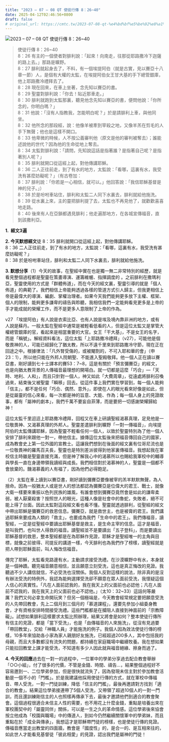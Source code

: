 ```yaml
---
title: "2023 – 07 – 08 QT 使徒行傳 8：26~40"
date: 2025-04-12T02:46:56+0800
draft: false
# original_url: https://cmtc.tw/2023-07-08-qt-%e4%bd%bf%e5%be%92%e8%a1%8c%e5%82%b3-8%ef%bc%9a2640
---
```


![2023 – 07 – 08 QT 使徒行傳 8：26~40](/images/qt.jpg  "2023 – 07 – 08 QT 使徒行傳 8：26~40")

> 使徒行傳 8：26~40  
> 8：26 有主的一個使者對腓利說：「起來！向南走，往那從耶路撒冷下迦薩的路上去。」那路是曠野。  
> 8：27 腓利就起身去了，不料，有一個埃提阿伯（就是古實，見以賽亞十八章一節）人，是個有大權的太監，在埃提阿伯女王甘大基的手下總管銀庫，他上耶路撒冷禮拜去了。  
> 8：28 現在回來，在車上坐著，念先知以賽亞的書。  
> 8：29 聖靈對腓利說：「你去！貼近那車走。」  
> 8：30 腓利就跑到太監那裏，聽見他念先知以賽亞的書，便問他說：「你所念的，你明白嗎？」  
> 8：31 他說：「沒有人指教我，怎能明白呢？」於是請腓利上車，與他同坐。  
> 8：32 他所念的那段經，說：他像羊被牽到宰殺之地，又像羊羔在剪毛的人手下無聲；他也是這樣不開口。  
> 8：33 他卑微的時候，人不按公義審判他（原文是他的審判被奪去）；誰能述說他的世代？因為他的生命從地上奪去。  
> 8：34 太監對腓利說：「請問，先知說這話是指著誰？是指著自己呢？是指著別人呢？」  
> 8：35 腓利就開口從這經上起，對他傳講耶穌。  
> 8：36 二人正往前走，到了有水的地方，太監說：「看哪，這裏有水，我受洗有甚麼妨礙呢？」（有古卷加：  
> 8：37 腓利說：「你若是一心相信，就可以。」他回答說：「我信耶穌基督是　神的兒子。」）  
> 8：38 於是吩咐車站住，腓利和太監二人同下水裏去，腓利就給他施洗。  
> 8：39 從水裏上來，主的靈把腓利提了去，太監也不再見他了，就歡歡喜喜地走路。  
> 8：40 後來有人在亞鎖都遇見腓利；他走遍那地方，在各城宣傳福音，直到該撒利亞。

**1.  經文3遍**

**2. 今天默想經文**徒 8：35 腓利就開口從這經上起，對他傳講耶穌。  
8：36 二人正往前走，到了有水的地方，太監說：「看哪，這裏有水，我受洗有甚麼妨礙呢？」  
8：38 於是吩咐車站住，腓利和太監二人同下水裏去，腓利就給他施洗。

**3. 默想分享**（1）今天的故事，在聖經中實在也是獨一無二非常特別的經歷，就是看見整個過程都是聖靈在策畫導演、運籌維幄、指揮調度的 。之前腓利在撒瑪利亞，聖靈使用的方式是「群體佈道」，而在今天的經文裏，聖靈引導的就是「個人佈道」的典範了。我們相信上帝能夠透過各樣的管道方式引人歸主，但我更相信上帝是最偉大的導演、編劇、掌權治理者。如果今天我們能夠更多放下主權、框架、個人的限制，能夠更多謙卑的禱告與聆聽，我相信我們一定能夠看見更多是上帝的手才能成就的榮耀工作，而不是更多人意限制了上帝的作為。

v27 「埃提阿伯」有人說是衣索比亞、也有人說是埃及境內靠非洲的地方，或有人說是蘇丹。一般太監在聖經中通常是被輕看低看的人，但是這位太監又是掌管大權總管銀庫的官，看起來是相當重要的大官。女王「干大基」，不是女王的名字，而是「稱號」。解經資料看法，這位太監「上耶路撒冷禮拜」（v27），可能他是個敬畏神的人，可能已經歸化了猶太教，所以不遠千里來到耶路撒冷守節，現在正在回途之中。根據律法：「凡外腎受傷的，或被閹割的，不可入耶和華的會」（申23：1），所以他只能在外邦人院朝聖、不能進入聖殿敬拜。他一個人正在讀以賽亞書，剛好讀到七十士譯本的賽53：7~8，這是有關於「預言彌賽亞」的經文，也是向猶太教背景的人傳福音最理想的開場白。就一切都是這麼「巧合」—「天時、地利、人和」，而且只針對一個人，神又如此「大費周章」，從遠處將腓利召喚過來，結束後又被聖靈「瞬移」回去。從這件事上我們實在學習到，每一個人能夠「信主」，都不是任何「巧合、偶然、意外」，即使在人的眼光看來好像是如此，但是從屬靈的信心來看，每一次都是神的旨意、大能、作為；每一個人身上的見證故事，都有「屬神的劇本」，我們千萬不要妄自菲薄，而是要把一切感謝榮耀歸給神！

這位太監千里迢迢上耶路撒冷禮拜，回程又在車上研讀聖經渴慕真理，足見他是一位敬畏神、又渴慕真理的外邦人。聖靈差遣腓利到曠野「一對一傳福音」，向埃提阿伯的太監傳講耶穌，因為聖靈不輕看任何一個人，以致於聖靈特別為了他一個人安排了腓利來跟他一對一，帶他信主。據傳這位太監後來把福音傳回自己的國家，成為教會史上第一位外國的宣教士。這讓我們想到在後面的經文裏有位哥尼流也是一位敬畏神的羅馬百夫長，聖靈也是特別差派彼得到他家裏傳福音。我想起我在軍校信主時雖是聖靈直接充滿，但是神了解我心中的渴慕所以也賜給我軍校中的輔導與學長一直在身邊帶領我讀經與成長。我們相信對於渴慕神的人，聖靈是一個都不會放棄的。饑渴慕義的人有福了，因為他們必得飽足。

（2）太監在車上讀到以賽亞書，剛好讀到彌賽亞要像被宰的羔羊默默無聲，為人捨命。因為一般猶太人或是世人的想法都認為彌賽亞是位偉大的君王、戰士，就像大衛一樣要來重振以色列民族的雄風，有誰會想到彌賽亞竟然會是如此的謙卑柔弱，被人厭棄殺害？按照世人的眼光，這種人像是社會中的魯蛇，失敗者，絕不可能上得了台面。因此太監對這段經文看也看不懂。聖靈就透過腓利，從聖經的經文中帶出耶穌是彌賽亞的救恩信息。彌賽亞，就是救世主，也是被膏的君王。我們講過耶穌來要成為人類的「救主」，也要成為我們「生命中的君王」。我們傳福音，讀聖經，一定是從聖經中要讀出耶穌基督是救主，是生命主宰的信息。這才是福音，是叫我們，也叫世人得救的福音。讀聖經並不是要讀出「五子登科」，而是要讀出耶穌基督的救恩，整本聖經都是在為耶穌作見證，耶穌才是聖經唯一的主角與目標，就像之前彼得、司提反的講道一樣，今天腓利也為我們作了榜樣，讀聖經就是把人帶到耶穌面前，叫人悔改信福音。

傳完了耶穌，太監看見路邊有水，主動請求接受洗禮。在沙漠曠野中有水，本身就是一個神蹟。聽完福音願意相信，並且願意立刻受洗，這也是真正悔改的見證。我聽過不少人講信就信，不必受洗也沒關係。我個人反對這樣的說法，除非真的是沒有辦法受洗的特例外，我認為能夠選擇受洗卻不願意在眾人面前受洗，我懷疑這個人信心的真實性。「凡在人面前認我的，我在我天上的父面前也必認他；凡在人面前不認我的，我在我天上的父面前也必不認他。」（太10：32~33）這話何等嚴厲？我們又何必拿生命開玩笑？但另一個極端是，今天教會經常規定要把願意受洗的人先帶回教會，先上二個月到三個月的「慕道課程」，還要先參加小組委身教會，才有資格安排時間接受洗禮。這些門檻都是在攔阻人直接到神面前的「宗教障礙」。試想如果腓利這樣要求太監比照辦理，結果又將會是如何？整本使徒行傳所有信主的見證，都是「當下受洗」，也是「由傳福音的人來施洗」，從沒有見過要「帶回教堂」，交給「神職人員」才能施洗的例子。我個人因為效法使徒行傳的榜樣，10多年來協助各小家為家人親朋好友施洗，已經超過200多人，其中包括我的母親，而且大多數都沒有流失的問題，都持續在家庭職場中繼續牧養。我在想如果只能拉回教堂上課才能受洗，不知道有多少人因此就與福音絕緣、擦身而過了。

**4. 今天的回應**過去在一對一的過程中，一位軍中的學弟分享過去配合教會舉辦「○○小組」，付了很多的代價，不管是金錢、時間、禱告…，結果整個過程好不容易邀到一、二位學弟參加，但是很快就流失了，因為發現未信主對於參加教會活動是一個不小的「門檻」。於是我建議他採用使徒行傳的方式，就在軍校中傳福音、帶人受洗，一對一門徒訓練，降低「信主的門檻」，最後再邀請對方找到「適合的教會」。結果這位學弟接連帶了5個人受洗，又帶領了超過10個人的一對一門訓，而且還訓練剛信主的人也照樣再傳承下去，最後才邀請他們到適合的教會聚會。這個過程很適合未信主人性的需要，也不用花上什麼金錢，重點是培養出來在軍校團契中的「屬靈同伴」關係，可以是一生之久的革命情感。這位學弟後來協會按立他成為「校園與職場」中的傳道人，到如今仍然繼續關懷軍中的學弟妹，而且重點在於「成全與傳承」，我想這才是耶穌帶門徒的榜樣，也是使徒行傳的見證。傳福音應當走出教堂的四面牆，教會是「國度性」的，是合一的、是互相來往的，如此世人才能看見基督徒「彼此相愛」的見證，認出我們是屬神的門徒！